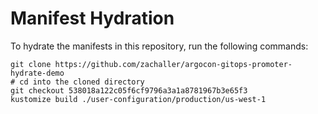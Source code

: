 # Manifest Hydration

To hydrate the manifests in this repository, run the following commands:

```shell
git clone https://github.com/zachaller/argocon-gitops-promoter-hydrate-demo
# cd into the cloned directory
git checkout 538018a122c05f6cf9796a3a1a8781967b3e65f3
kustomize build ./user-configuration/production/us-west-1
```
